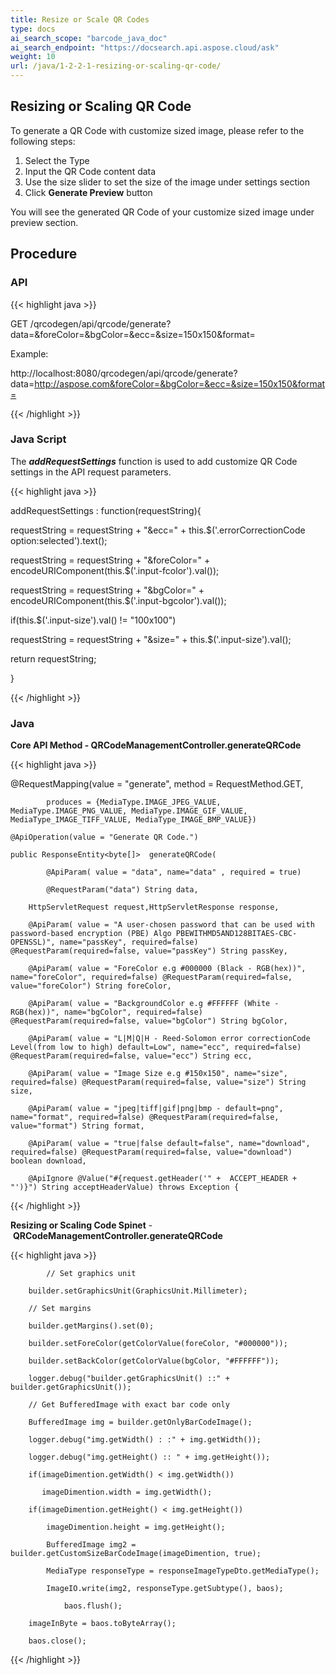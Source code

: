 ```yaml
---
title: Resize or Scale QR Codes
type: docs
ai_search_scope: "barcode_java_doc"
ai_search_endpoint: "https://docsearch.api.aspose.cloud/ask"
weight: 10
url: /java/1-2-2-1-resizing-or-scaling-qr-code/
---
```


## **Resizing or Scaling QR Code**
To generate a QR Code with customize sized image, please refer to the following steps:

1. Select the Type
1. Input the QR Code content data
1. Use the size slider to set the size of the image under settings section
1. Click **Generate Preview** button

You will see the generated QR Code of your customize sized image under preview section.
    
## **Procedure**
### **API**
{{< highlight java >}}

 GET /qrcodegen/api/qrcode/generate?data=<URL>&foreColor=&bgColor=&ecc=&size=150x150&format=

Example:

http://localhost:8080/qrcodegen/api/qrcode/generate?data=http://aspose.com&foreColor=&bgColor=&ecc=&size=150x150&format=


{{< /highlight >}}

### **Java Script**
The ***addRequestSettings*** function is used to add customize QR Code settings in the API request parameters. 

{{< highlight java >}}

  addRequestSettings : function(requestString){

 requestString = requestString + "&ecc=" + this.$('.errorCorrectionCode option:selected').text();

 requestString = requestString + "&foreColor=" + encodeURIComponent(this.$('.input-fcolor').val());

 requestString = requestString + "&bgColor=" + encodeURIComponent(this.$('.input-bgcolor').val());

 if(this.$('.input-size').val() != "100x100")

 requestString = requestString + "&size=" + this.$('.input-size').val();

 return requestString;

 }

{{< /highlight >}}

### **Java**  
**Core API Method - QRCodeManagementController.generateQRCode** 

{{< highlight java >}}

 @RequestMapping(value = "generate", method = RequestMethod.GET,

    		produces = {MediaType.IMAGE_JPEG_VALUE, MediaType.IMAGE_PNG_VALUE, MediaType.IMAGE_GIF_VALUE, MediaType_IMAGE_TIFF_VALUE, MediaType_IMAGE_BMP_VALUE})

    @ApiOperation(value = "Generate QR Code.")

    public ResponseEntity<byte[]>  generateQRCode(

    		@ApiParam( value = "data", name="data" , required = true)

    		@RequestParam("data") String data,

        HttpServletRequest request,HttpServletResponse response,

        @ApiParam( value = "A user-chosen password that can be used with password-based encryption (PBE) Algo PBEWITHMD5AND128BITAES-CBC-OPENSSL)", name="passKey", required=false) @RequestParam(required=false, value="passKey") String passKey,

        @ApiParam( value = "ForeColor e.g #000000 (Black - RGB(hex))", name="foreColor", required=false) @RequestParam(required=false, value="foreColor") String foreColor,

        @ApiParam( value = "BackgroundColor e.g #FFFFFF (White - RGB(hex))", name="bgColor", required=false) @RequestParam(required=false, value="bgColor") String bgColor,

        @ApiParam( value = "L|M|Q|H - Reed-Solomon error correctionCode Level(from low to high) default=Low", name="ecc", required=false) @RequestParam(required=false, value="ecc") String ecc,

        @ApiParam( value = "Image Size e.g #150x150", name="size", required=false) @RequestParam(required=false, value="size") String size,

        @ApiParam( value = "jpeg|tiff|gif|png|bmp - default=png", name="format", required=false) @RequestParam(required=false, value="format") String format,

        @ApiParam( value = "true|false default=false", name="download", required=false) @RequestParam(required=false, value="download") boolean download,

        @ApiIgnore @Value("#{request.getHeader('" +  ACCEPT_HEADER + "')}") String acceptHeaderValue) throws Exception {


{{< /highlight >}}
  
**Resizing or Scaling Code Spinet** - **QRCodeManagementController.generateQRCode**  
  
{{< highlight java >}}

 	        // Set graphics unit

		builder.setGraphicsUnit(GraphicsUnit.Millimeter);

		// Set margins

		builder.getMargins().set(0);

		builder.setForeColor(getColorValue(foreColor, "#000000"));

		builder.setBackColor(getColorValue(bgColor, "#FFFFFF"));

		logger.debug("builder.getGraphicsUnit() ::" + builder.getGraphicsUnit());

		// Get BufferedImage with exact bar code only

		BufferedImage img = builder.getOnlyBarCodeImage();

		logger.debug("img.getWidth() : :" + img.getWidth());

		logger.debug("img.getHeight() :: " + img.getHeight());

		if(imageDimention.getWidth() < img.getWidth())

		   imageDimention.width = img.getWidth();

		if(imageDimention.getHeight() < img.getHeight())

		 	imageDimention.height = img.getHeight();

	        BufferedImage img2 = builder.getCustomSizeBarCodeImage(imageDimention, true);

   	        MediaType responseType = responseImageTypeDto.getMediaType();

	        ImageIO.write(img2, responseType.getSubtype(), baos);

                baos.flush();

		imageInByte = baos.toByteArray();

		baos.close();


{{< /highlight >}}
